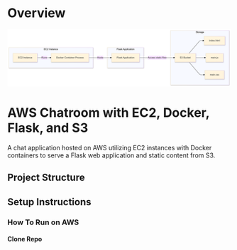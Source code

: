 # Overview

![Architecture Diagram](EC2_Flask_ArchitectureDiagram_lr.png)

# AWS Chatroom with EC2, Docker, Flask, and S3
A chat application hosted on AWS utilizing EC2 instances with Docker containers to serve a Flask web application and static content from S3.

## Project Structure

## Setup Instructions

### How To Run on AWS

#### Clone Repo
